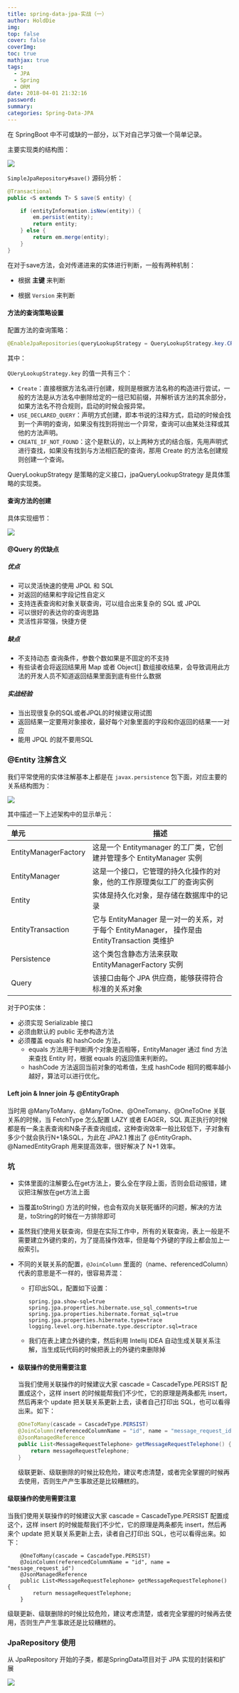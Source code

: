 ```yaml
---
title: spring-data-jpa-实战（一）
author: HoldDie
img: 
top: false
cover: false
coverImg: 
toc: true
mathjax: true
tags:
  - JPA
  - Spring
  - ORM
date: 2018-04-01 21:32:16
password:
summary:  
categories: Spring-Data-JPA
---
```


在 SpringBoot 中不可或缺的一部分，以下对自己学习做一个简单记录。



主要实现类的结构图：

![](https://www.holddie.com/img/20200105152613.png)



`SimpleJpaRepository#save()` 源码分析：

```java
@Transactional
public <S extends T> S save(S entity) {

    if (entityInformation.isNew(entity)) {
        em.persist(entity);
        return entity;
    } else {
        return em.merge(entity);
    }
}
```

在对于save方法，会对传递进来的实体进行判断，一般有两种机制：

- 根据 **主键** 来判断


- 根据 `Version` 来判断

#### 方法的查询策略设置

配置方法的查询策略：

```java
@EnableJpaRepositories(queryLookupStrategy = QueryLookupStrategy.key.CREATE_IF_NOT_FOUND)
```

其中：

`QUeryLookupStrategy.key` 的值一共有三个：

-  `Create`：直接根据方法名进行创建，规则是根据方法名称的构造进行尝试，一般的方法是从方法名中删除给定的一组已知前缀，并解析该方法的其余部分，如果方法名不符合规则，启动的时候会报异常。
- `USE_DECLARED_QUERY`：声明方式创建，即本书说的注释方式，启动的时候会找到一个声明的查询，如果没有找到将抛出一个异常，查询可以由某处注释或其他的方法声明。
- `CREATE_IF_NOT_FOUND`：这个是默认的，以上两种方式的结合版，先用声明式进行查找，如果没有找到与方法相匹配的查询，那用 Create 的方法名创建规则创建一个查询。

QueryLookupStrategy 是策略的定义接口，jpaQueryLookupStrategy 是具体策略的实现类。

#### 查询方法的创建

具体实现细节：

![](https://www.holddie.com/img/20200105152705.png)



#### @Query 的优缺点

##### 优点

- 可以灵活快速的使用 JPQL 和 SQL
- 对返回的结果和字段记性自定义
- 支持连表查询和对象关联查询，可以组合出来复杂的 SQL 或 JPQL
- 可以很好的表达你的查询思路
- 灵活性非常强，快捷方便

##### 缺点

- 不支持动态 查询条件，参数个数如果是不固定的不支持
- 有些读者会将返回结果用 Map 或者 Object[] 数组接收结果，会导致调用此方法的开发人员不知道返回结果里面到底有些什么数据

##### 实战经验

- 当出现很复杂的SQL或者JPQL的时候建议用试图
- 返回结果一定要用对象接收，最好每个对象里面的字段和你返回的结果一一对应
- 能用 JPQL  的就不要用SQL

### @Entity 注解含义

我们平常使用的实体注解基本上都是在 `javax.persistence` 包下面，对应主要的关系结构图为：

![](https://www.holddie.com/img/20200105152744.png)

其中描述一下上述架构中的显示单元：

| 单元                 | 描述                                                         |
| :------------------- | ------------------------------------------------------------ |
| EntityManagerFactory | 这是一个 Entitymanager 的工厂类，它创建并管理多个 EntityManager 实例 |
| EntityManager        | 这是一个接口，它管理的持久化操作的对象，他的工作原理类似工厂的查询实例 |
| Entity               | 实体是持久化对象，是存储在数据库中的记录                     |
| EntityTransaction    | 它与 EntityManager 是一对一的关系，对于每个 EntityManager， 操作是由EntityTransaction 类维护 |
| Persistence          | 这个类包含静态方法来获取 EntityManagerFactory 实例           |
| Query                | 该接口由每个 JPA 供应商，能够获得符合标准的关系对象          |

对于PO实体：

- 必须实现 Serializable 接口
- 必须由默认的 public 无参构造方法
- 必须覆盖 equals 和 hashCode 方法，
  - equals 方法用于判断两个对象是否相等，EntityManager 通过 find 方法来查找 Entity 时，根据 equals 的返回值来判断的。
  - hashCode 方法返回当前对象的哈希值，生成 hashCode 相同的概率越小越好，算法可以进行优化。




#### Left join & Inner join 与 @EntityGraph

当时用 @ManyToMany、@ManyToOne、@OneTomany、@OneToOne 关联关系的时候，当 FetchType 怎么配置 LAZY 或者 EAGER，SQL 真正执行的时候都是有一条主表查询和N条子表查询组成，这种查询效率一般比较低下，子对象有多少个就会执行N+1条SQL，为此在 JPA2.1 推出了 @EntityGraph、@NamedEntityGraph 用来提高效率，很好解决了 N+1 效率。







### 坑

- 实体里面的注解要么在get方法上，要么全在字段上面，否则会启动报错，建议把注解放在get方法上面

- 当覆盖toString() 方法的时候，也会有双向关联死循环的问题，解决的方法是，toString的时候在一方排除即可

- 虽然我们使用关联查询，但是在实际工作中，所有的关联查询，表上一般是不需要建立外键约束的，为了提高操作效率，但是每个外键的字段上都会加上一般索引。

- 不同的关联关系的配置，`@JoinColumn` 里面的（name、referencedColumn）代表的意思是不一样的，很容易弄混：

  - 打印出SQL，配置如下设置：

    ```properties
    spring.jpa.show-sql=true
    spring.jpa.properties.hibernate.use_sql_comments=true
    spring.jpa.properties.hibernate.format_sql=true
    spring.jpa.properties.hibernate.type=trace
    logging.level.org.hibernate.type.descriptor.sql=trace
    ```

  - 我们在表上建立外键约束，然后利用 Intellij IDEA 自动生成关联关系注解，当生成玩代码的时候把表上的外键约束删除掉

- #### 级联操作的使用需要注意

  当我们使用关联操作的时候建议大家 cascade = CascadeType.PERSIST 配置成这个，这样 insert 的时候能帮我们不少忙，它的原理是两条都先 insert，然后再来个 update 把关联关系更新上去，读者自己打印出 SQL，也可以看得出来。如下：

  ```java
  @OneToMany(cascade = CascadeType.PERSIST)
  @JoinColumn(referencedColumnName = "id", name = "message_request_id")
  @JsonManagedReference
  public List<MessageRequestTelephone> getMessageRequestTelephone() {
      return messageRequestTelephone;
  }
  ```

  级联更新、级联删除的时候比较危险，建议考虑清楚，或者完全掌握的时候再去使用，否则生产产生事故还是比较糟糕的。







#### 级联操作的使用需要注意

当我们使用关联操作的时候建议大家 cascade = CascadeType.PERSIST 配置成这个，这样 insert 的时候能帮我们不少忙，它的原理是两条都先 insert，然后再来个 update 把关联关系更新上去，读者自己打印出 SQL，也可以看得出来。如下：

```
    @OneToMany(cascade = CascadeType.PERSIST)
    @JoinColumn(referencedColumnName = "id", name = "message_request_id")
    @JsonManagedReference
    public List<MessageRequestTelephone> getMessageRequestTelephone() {
        return messageRequestTelephone;
    }
```

级联更新、级联删除的时候比较危险，建议考虑清楚，或者完全掌握的时候再去使用，否则生产产生事故还是比较糟糕的。



### JpaRepository 使用

从  JpaRepository 开始的子类，都是SpringData项目对于 JPA 实现的封装和扩展

![](https://www.holddie.com/img/20200105152727.png)






